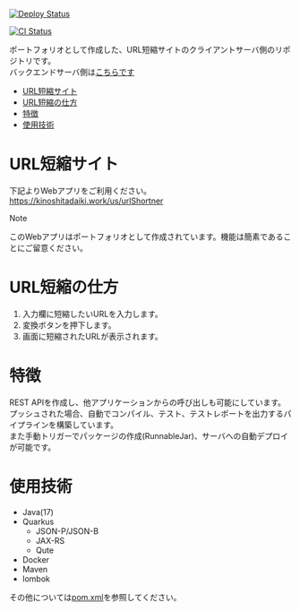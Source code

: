 [![Deploy Status](https://github.com/kinoshita-daiki/my-portfolio-url-shortner-client/actions/workflows/deploy.yml/badge.svg)](https://github.com/kinoshita-daiki/my-portfolio-url-shortner-client/actions?query=workflow%3ADeploy)

[![CI Status](https://github.com/kinoshita-daiki/my-portfolio-url-shortner-client/actions/workflows/maven.yml/badge.svg)](https://github.com/kinoshita-daiki/my-portfolio-url-shortner-client/actions?query=workflow%3ACI)

ポートフォリオとして作成した、URL短縮サイトのクライアントサーバ側のリポジトリです。<br>
バックエンドサーバ側は[こちらです](https://github.com/kinoshita-daiki/my-portfolio-url-shortner)

- [URL短縮サイト](#URL短縮サイト)
- [URL短縮の仕方](#URL短縮の仕方)
- [特徴](#特徴)
- [使用技術](#使用技術)

# URL短縮サイト
下記よりWebアプリをご利用ください。<br>
https://kinoshitadaiki.work/us/urlShortner

> [!NOTE]
> このWebアプリはポートフォリオとして作成されています。機能は簡素であることにご留意ください。

# URL短縮の仕方
1. 入力欄に短縮したいURLを入力します。
2. 変換ボタンを押下します。
3. 画面に短縮されたURLが表示されます。

# 特徴
REST APIを作成し、他アプリケーションからの呼び出しも可能にしています。<br>
プッシュされた場合、自動でコンパイル、テスト、テストレポートを出力するパイプラインを構築しています。<br>
また手動トリガーでパッケージの作成(RunnableJar)、サーバへの自動デプロイが可能です。

# 使用技術
- Java(17)
- Quarkus
	- JSON-P/JSON-B
	- JAX-RS
	- Qute
- Docker
- Maven
- lombok

その他については[pom.xml](https://github.com/kinoshita-daiki/my-portfolio-url-shortner/blob/main/pom.xml)を参照してください。